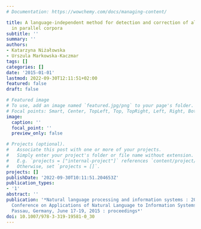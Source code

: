 ```yaml
---
# Documentation: https://wowchemy.com/docs/managing-content/

title: A language-independent method for detection and correction of alignment errors
  in parallel corpora
subtitle: ''
summary: ''
authors:
- Katarzyna Niżałowska
- Urszula Markowska-Kaczmar
tags: []
categories: []
date: '2015-01-01'
lastmod: 2022-09-30T12:11:51+02:00
featured: false
draft: false

# Featured image
# To use, add an image named `featured.jpg/png` to your page's folder.
# Focal points: Smart, Center, TopLeft, Top, TopRight, Left, Right, BottomLeft, Bottom, BottomRight.
image:
  caption: ''
  focal_point: ''
  preview_only: false

# Projects (optional).
#   Associate this post with one or more of your projects.
#   Simply enter your project's folder or file name without extension.
#   E.g. `projects = ["internal-project"]` references `content/project/deep-learning/index.md`.
#   Otherwise, set `projects = []`.
projects: []
publishDate: '2022-09-30T10:11:51.204653Z'
publication_types:
- '1'
abstract: ''
publication: '*Natural language processing and information systems : 20th International
  Conference on Applications of Natural Language to Information Systems, NLDB 2015,
  Passau, Germany, June 17-19, 2015 : proceedings*'
doi: 10.1007/978-3-319-19581-0_30
---
```


